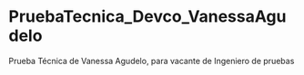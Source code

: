 # PruebaTecnica_Devco_VanessaAgudelo
Prueba Técnica de Vanessa Agudelo, para vacante de Ingeniero de pruebas
